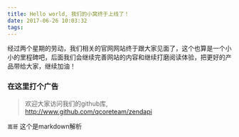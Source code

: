 ```yaml
---
title: Hello world, 我们的小窝终于上线了！
date: 2017-06-26 10:03:32
tags:
---
```

经过两个星期的劳动，我们相关的官网网站终于跟大家见面了，这个也算是一个小小的里程碑吧，后面我们会继续完善网站的内容和继续打磨阅读体验，把更好的产品带给大家，继续加油！

### 在这里打个广告
>欢迎大家访问我们的github库, http://www.github.com/qcoreteam/zendapi

`嵩哥` 这个是markdown解析
